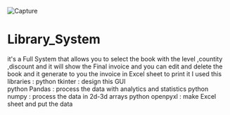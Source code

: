 ![Capture](https://user-images.githubusercontent.com/45078408/154778455-d77a224b-30e0-43ca-b5c1-4b6ccb4ab1bf.PNG)
# Library_System
it's a Full System that allows you to select the book with the level ,countity ,discount and it will show the Final invoice and you can edit and delete the book and it generate to you the invoice in Excel sheet to print it 
 I used this libraries  : 
python tkinter :  design this GUI  
python Pandas :  process the data with analytics and statistics 
python numpy :  process the data in 2d-3d arrays
python openpyxl : make Excel sheet and put the data
